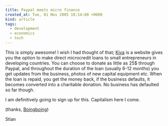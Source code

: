 ```yaml
---
title: Paypal meets micro finance
created_at: Tue, 01 Nov 2005 18:14:00 +0000
kind: article
tags:
  - development
  - economics
  - tech
---
```


This is simply awesome! I wish I had thought of that;
[Kiva](http://www.kiva.org/about.php) is a website gives you the option
to make direct microcredit loans to small entrepreneurs in developing
countries. You can choose to donate as little as 25\$ through Paypal,
and throughout the duration of the loan (usually 6-12 months) you get
updates from the business, photos of new capital equipment etc. When the
loan is repaid, you get the money back, if the business defaults, it
becomes converted into a charitable donation. No business has defaulted
so far though.

I am definitively going to sign up for this. Capitalism here I come.

(thanks, [Boingboing](http://www.boingboing.net))

Stian
